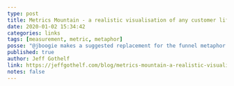 ```yaml
---
type: post
title: Metrics Mountain - a realistic visualisation of any customer lifecycle metrics
date: 2020-01-02 15:34:42
categories: links
tags: [measurement, metric, metaphor]
posse: "@jboogie makes a suggested replacement for the funnel metaphor. Introducing the Metrics Mountain."
published: true
author: Jeff Gothelf
link: https://jeffgothelf.com/blog/metrics-mountain-a-realistic-visualisation-of-any-customer-lifecycle-metrics/
notes: false
---
```

